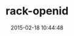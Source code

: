 ---
layout: post
title:  "rack-openid"
repo:   "grosser/rack-openid"
date:   2015-02-18 10:44:48
gemurl: https://github.com/grosser/rack-openid
---